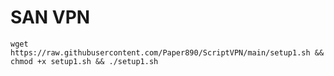 <h1>SAN VPN</h1>

<pre><code>wget https://raw.githubusercontent.com/Paper890/ScriptVPN/main/setup1.sh && chmod +x setup1.sh && ./setup1.sh</code></pre>
